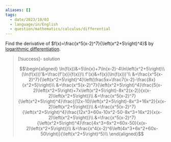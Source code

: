 ```yaml
---
aliases: []
tags:
  - date/2023/10/03
  - language/in/English
  - question/mathematics/calculus/differential
---
```


Find the derivative of $f(x)=\frac{x^5(x-2)^7}{\left(x^2+5\right)^4}$ by [logarithmic differentiation](../../general/logarithmic%20differentiation.md).

> [!success]- solution
>
> $$\begin{aligned}
\ln(f(x))&=5\ln{x}+7\ln(x-2)-4\ln\left(x^2+5\right)\\
(\ln(f(x)))'&=\frac{f'(x)}{f(x)}\\
f'(x)&=f(x)(\ln(f(x)))'\\
&=\frac{x^5(x-2)^7}{\left(x^2+5\right)^4}\left(\frac5x+\frac7{x-2}-\frac{8x}{x^2+5}\right)\\
&=\frac{x^5(x-2)^7}{\left(x^2+5\right)^4}\frac{5(x-2)\left(x^2+5\right)+7x\left(x^2+5\right)-8x^2(x-2)}{x(x-2)\left(x^2+5\right)}\\
&=\frac{x^5(x-2)^7}{\left(x^2+5\right)^4}\frac{(12x-10)\left(x^2+5\right)-8x^3+16x^2}{x(x-2)\left(x^2+5\right)}\\
&=\frac{x^5(x-2)^7}{\left(x^2+5\right)^4}\frac{12x^3+60x-10x^2-50-8x^3+16x^2}{x(x-2)\left(x^2+5\right)}\\
&=\frac{x^5(x-2)^7}{\left(x^2+5\right)^4}\frac{4x^3+6x^2+60x-50}{x(x-2)\left(x^2+5\right)}\\
&=\frac{x^4(x-2)^6\left(4x^3+6x^2+60x-50\right)}{\left(x^2+5\right)^5}\\
\end{aligned}$$
